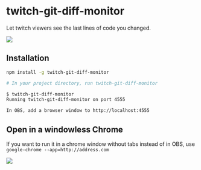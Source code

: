 # twitch-git-diff-monitor

Let twitch viewers see the last lines of code you changed.

![](https://user-images.githubusercontent.com/1910070/95735958-8fd74200-0c53-11eb-8913-2e40bd02b448.png)

## Installation

```bash
npm install -g twitch-git-diff-monitor

# In your project directory, run twitch-git-diff-monitor

$ twitch-git-diff-monitor
Running twitch-git-diff-monitor on port 4555

In OBS, add a browser window to http://localhost:4555
```

## Open in a windowless Chrome

If you want to run it in a chrome window without tabs instead of in OBS, use `google-chrome --app=http://address.com`

![](https://user-images.githubusercontent.com/1910070/95803144-5ba06780-0ccd-11eb-9c28-2bbe92803ece.png)

